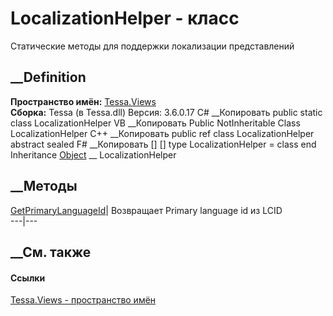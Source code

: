 # LocalizationHelper - класс
Статические методы для поддержки локализации представлений
## __Definition
 **Пространство имён:** [Tessa.Views](N_Tessa_Views.htm)  
 **Сборка:** Tessa (в Tessa.dll) Версия: 3.6.0.17
C# __Копировать
     public static class LocalizationHelper
VB __Копировать
     Public NotInheritable Class LocalizationHelper
C++ __Копировать
     public ref class LocalizationHelper abstract sealed
F# __Копировать
     [<AbstractClassAttribute>]
    [<SealedAttribute>]
    type LocalizationHelper = class end
Inheritance
    [Object](https://learn.microsoft.com/dotnet/api/system.object) __ LocalizationHelper
##  __Методы
[GetPrimaryLanguageId](M_Tessa_Views_LocalizationHelper_GetPrimaryLanguageId.htm)|
Возвращает Primary language id из LCID  
---|---  
## __См. также
#### Ссылки
[Tessa.Views - пространство имён](N_Tessa_Views.htm)

